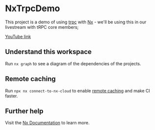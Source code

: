 # NxTrpcDemo

This project is a demo of using [trpc](https://trpc.io) with [Nx](https://nx.dev) - we'll be using this in our livestream with tRPC core members;

[YouTube link](https://www.youtube.com/watch?v=W-9cwIn-YSM)

## Understand this workspace

Run `nx graph` to see a diagram of the dependencies of the projects.

## Remote caching

Run `npx nx connect-to-nx-cloud` to enable [remote caching](https://nx.app) and make CI faster.

## Further help

Visit the [Nx Documentation](https://nx.dev) to learn more.
